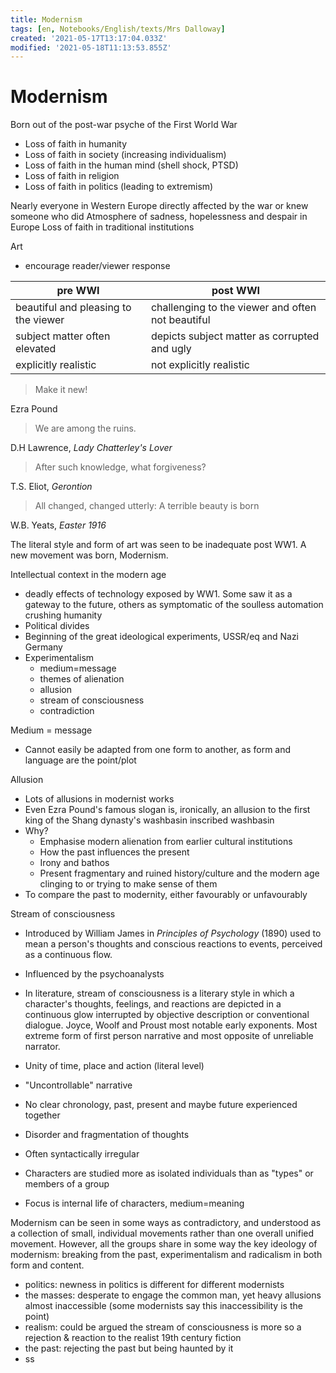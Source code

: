 ```yaml
---
title: Modernism
tags: [en, Notebooks/English/texts/Mrs Dalloway]
created: '2021-05-17T13:17:04.033Z'
modified: '2021-05-18T11:13:53.855Z'
---
```


# Modernism

Born out of the post-war psyche of the First World War
- Loss of faith in humanity
- Loss of faith in society (increasing individualism)
- Loss of faith in the human mind (shell shock, PTSD)
- Loss of faith in religion
- Loss of faith in politics (leading to extremism)

Nearly everyone in Western Europe directly affected by the war or knew someone who did
Atmosphere of sadness, hopelessness and despair in Europe
Loss of faith in traditional institutions

Art
- encourage reader/viewer response

|pre WWI|post WWI|
|-|-|
|beautiful and pleasing to the viewer|challenging to the viewer and often not beautiful|
|subject matter often elevated|depicts subject matter as corrupted and ugly|
|explicitly realistic|not explicitly realistic|

> Make it new!

Ezra Pound
> We are among the ruins.

D.H Lawrence, *Lady Chatterley's Lover*
> After such knowledge, what forgiveness?

T.S. Eliot, *Gerontion*
> All changed, changed utterly:
A terrible beauty is born

W.B. Yeats, *Easter 1916*

The literal style and form of art was seen to be inadequate post WW1. A new movement was born, Modernism.

Intellectual context in the modern age
- deadly effects of technology exposed by WW1. Some saw it as a gateway to the future, others as symptomatic of the soulless automation crushing humanity
- Political divides
- Beginning of the great ideological experiments, USSR/eq and Nazi Germany
- Experimentalism
  - medium=message
  - themes of alienation
  - allusion
  - stream of consciousness
  - contradiction


Medium = message
- Cannot easily be adapted from one form to another, as form and language are the point/plot

Allusion
- Lots of allusions in modernist works 
- Even Ezra Pound's famous slogan is, ironically, an allusion to the first king of the Shang dynasty's washbasin inscribed washbasin
- Why?
  - Emphasise modern alienation from earlier cultural institutions
  - How the past influences the present
  - Irony and bathos
  - Present fragmentary and ruined history/culture and the modern age clinging to or trying to make sense of them
- To compare the past to modernity, either favourably or unfavourably


Stream of consciousness
- Introduced by William James in *Principles of Psychology* (1890) used to mean a person's thoughts and conscious reactions to events, perceived as a continuous flow.
- Influenced by the psychoanalysts

- In literature, stream of consciousness is a literary style in which a character's thoughts, feelings, and reactions are depicted in a continuous glow interrupted by objective description or conventional dialogue. Joyce, Woolf and Proust most notable early exponents. Most extreme form of first person narrative and most opposite of unreliable narrator.

- Unity of time, place and action (literal level)
- "Uncontrollable" narrative
- No clear chronology, past, present and maybe future experienced together
- Disorder and fragmentation of thoughts
- Often syntactically irregular
- Characters are studied more as isolated individuals than as "types" or members of a group
- Focus is internal life of characters, medium=meaning


Modernism can be seen in some ways as contradictory, and understood as a collection of small, individual movements rather than one overall unified movement. However, all the groups share in some way the key ideology of modernism: breaking from the past, experimentalism and radicalism in both form and content.
- politics: newness in politics is different for different modernists
- the masses: desperate to engage the common man, yet heavy allusions almost inaccessible (some modernists say this inaccessibility is the point)
- realism: could be argued the stream of consciousness is more so a rejection & reaction to the realist 19th century fiction
- the past: rejecting the past but being haunted by it
- ss
